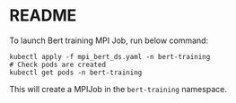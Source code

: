 # README

To launch Bert training MPI Job, run below command:

```
kubectl apply -f mpi_bert_ds.yaml -n bert-training
# Check pods are created
kubectl get pods -n bert-training
```

This will create a MPIJob in the `bert-training` namespace.
